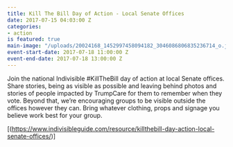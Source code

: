 ```yaml
---
title: Kill The Bill Day of Action - Local Senate Offices
date: 2017-07-15 04:03:00 Z
categories:
- action
is featured: true
main-image: "/uploads/20024168_1452997458094182_3046086806835236714_o.jpg"
event-start-date: 2017-07-18 11:00:00 Z
event-end-date: 2017-07-18 13:00:00 Z
---
```


Join the national Indivisible #KillTheBill day of action at local Senate offices. Share stories, being as visible as possible and leaving behind photos and stories of people impacted by TrumpCare for them to remember when they vote. Beyond that, we’re encouraging groups to be visible outside the offices however they can. Bring whatever clothing, props and signage you believe work best for your group.

[(https://www.indivisibleguide.com/resource/killthebill-day-action-local-senate-offices/)]